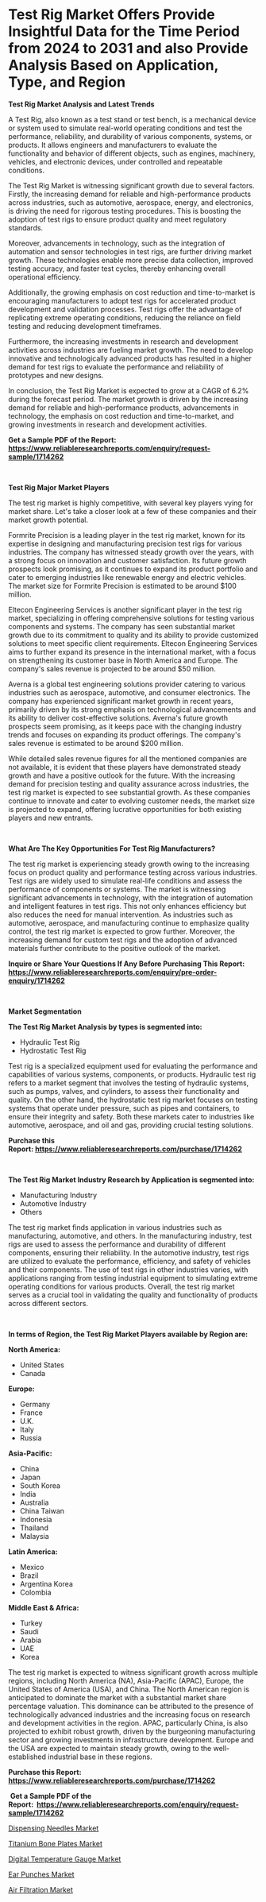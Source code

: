 <p><h1>Test Rig Market Offers Provide Insightful Data for the Time Period from 2024 to 2031 and also Provide Analysis Based on Application, Type, and Region</h1></p><p><strong>Test Rig Market Analysis and Latest Trends</strong></p>
<p><p>A Test Rig, also known as a test stand or test bench, is a mechanical device or system used to simulate real-world operating conditions and test the performance, reliability, and durability of various components, systems, or products. It allows engineers and manufacturers to evaluate the functionality and behavior of different objects, such as engines, machinery, vehicles, and electronic devices, under controlled and repeatable conditions.</p><p>The Test Rig Market is witnessing significant growth due to several factors. Firstly, the increasing demand for reliable and high-performance products across industries, such as automotive, aerospace, energy, and electronics, is driving the need for rigorous testing procedures. This is boosting the adoption of test rigs to ensure product quality and meet regulatory standards.</p><p>Moreover, advancements in technology, such as the integration of automation and sensor technologies in test rigs, are further driving market growth. These technologies enable more precise data collection, improved testing accuracy, and faster test cycles, thereby enhancing overall operational efficiency.</p><p>Additionally, the growing emphasis on cost reduction and time-to-market is encouraging manufacturers to adopt test rigs for accelerated product development and validation processes. Test rigs offer the advantage of replicating extreme operating conditions, reducing the reliance on field testing and reducing development timeframes.</p><p>Furthermore, the increasing investments in research and development activities across industries are fueling market growth. The need to develop innovative and technologically advanced products has resulted in a higher demand for test rigs to evaluate the performance and reliability of prototypes and new designs.</p><p>In conclusion, the Test Rig Market is expected to grow at a CAGR of 6.2% during the forecast period. The market growth is driven by the increasing demand for reliable and high-performance products, advancements in technology, the emphasis on cost reduction and time-to-market, and growing investments in research and development activities.</p></p>
<p><strong>Get a Sample PDF of the Report:&nbsp; <a href="https://www.reliableresearchreports.com/enquiry/request-sample/1714262">https://www.reliableresearchreports.com/enquiry/request-sample/1714262</a></strong></p>
<p>&nbsp;</p>
<p><strong>Test Rig Major Market Players</strong></p>
<p><p>The test rig market is highly competitive, with several key players vying for market share. Let's take a closer look at a few of these companies and their market growth potential.</p><p>Formrite Precision is a leading player in the test rig market, known for its expertise in designing and manufacturing precision test rigs for various industries. The company has witnessed steady growth over the years, with a strong focus on innovation and customer satisfaction. Its future growth prospects look promising, as it continues to expand its product portfolio and cater to emerging industries like renewable energy and electric vehicles. The market size for Formrite Precision is estimated to be around $100 million.</p><p>Eltecon Engineering Services is another significant player in the test rig market, specializing in offering comprehensive solutions for testing various components and systems. The company has seen substantial market growth due to its commitment to quality and its ability to provide customized solutions to meet specific client requirements. Eltecon Engineering Services aims to further expand its presence in the international market, with a focus on strengthening its customer base in North America and Europe. The company's sales revenue is projected to be around $50 million.</p><p>Averna is a global test engineering solutions provider catering to various industries such as aerospace, automotive, and consumer electronics. The company has experienced significant market growth in recent years, primarily driven by its strong emphasis on technological advancements and its ability to deliver cost-effective solutions. Averna's future growth prospects seem promising, as it keeps pace with the changing industry trends and focuses on expanding its product offerings. The company's sales revenue is estimated to be around $200 million.</p><p>While detailed sales revenue figures for all the mentioned companies are not available, it is evident that these players have demonstrated steady growth and have a positive outlook for the future. With the increasing demand for precision testing and quality assurance across industries, the test rig market is expected to see substantial growth. As these companies continue to innovate and cater to evolving customer needs, the market size is projected to expand, offering lucrative opportunities for both existing players and new entrants.</p></p>
<p>&nbsp;</p>
<p><strong>What Are The Key Opportunities For Test Rig Manufacturers?</strong></p>
<p><p>The test rig market is experiencing steady growth owing to the increasing focus on product quality and performance testing across various industries. Test rigs are widely used to simulate real-life conditions and assess the performance of components or systems. The market is witnessing significant advancements in technology, with the integration of automation and intelligent features in test rigs. This not only enhances efficiency but also reduces the need for manual intervention. As industries such as automotive, aerospace, and manufacturing continue to emphasize quality control, the test rig market is expected to grow further. Moreover, the increasing demand for custom test rigs and the adoption of advanced materials further contribute to the positive outlook of the market.</p></p>
<p><strong>Inquire or Share Your Questions If Any Before Purchasing This Report: <a href="https://www.reliableresearchreports.com/enquiry/pre-order-enquiry/1714262">https://www.reliableresearchreports.com/enquiry/pre-order-enquiry/1714262</a></strong></p>
<p>&nbsp;</p>
<p><strong>Market Segmentation</strong></p>
<p><strong>The Test Rig Market Analysis by types is segmented into:</strong></p>
<p><ul><li>Hydraulic Test Rig</li><li>Hydrostatic Test Rig</li></ul></p>
<p><p>Test rig is a specialized equipment used for evaluating the performance and capabilities of various systems, components, or products. Hydraulic test rig refers to a market segment that involves the testing of hydraulic systems, such as pumps, valves, and cylinders, to assess their functionality and quality. On the other hand, the hydrostatic test rig market focuses on testing systems that operate under pressure, such as pipes and containers, to ensure their integrity and safety. Both these markets cater to industries like automotive, aerospace, and oil and gas, providing crucial testing solutions.</p></p>
<p><strong>Purchase this Report:&nbsp;<a href="https://www.reliableresearchreports.com/purchase/1714262">https://www.reliableresearchreports.com/purchase/1714262</a></strong></p>
<p>&nbsp;</p>
<p><strong>The Test Rig Market Industry Research by Application is segmented into:</strong></p>
<p><ul><li>Manufacturing Industry</li><li>Automotive Industry</li><li>Others</li></ul></p>
<p><p>The test rig market finds application in various industries such as manufacturing, automotive, and others. In the manufacturing industry, test rigs are used to assess the performance and durability of different components, ensuring their reliability. In the automotive industry, test rigs are utilized to evaluate the performance, efficiency, and safety of vehicles and their components. The use of test rigs in other industries varies, with applications ranging from testing industrial equipment to simulating extreme operating conditions for various products. Overall, the test rig market serves as a crucial tool in validating the quality and functionality of products across different sectors.</p></p>
<p>&nbsp;</p>
<p><strong>In terms of Region, the Test Rig Market Players available by Region are:</strong></p>
<p>
    <p> <strong> North America: </strong>
        <ul>
            <li>United States</li>
            <li>Canada</li>
        </ul>
        </p> 
    <p> <strong> Europe: </strong>
        <ul>
            <li>Germany</li>
            <li>France</li>
            <li>U.K.</li>
            <li>Italy</li>
            <li>Russia</li>
        </ul>
        </p> 
    <p> <strong> Asia-Pacific: </strong>
        <ul>
            <li>China</li>
            <li>Japan</li>
            <li>South Korea</li>
            <li>India</li>
            <li>Australia</li>
            <li>China Taiwan</li>
            <li>Indonesia</li>
            <li>Thailand</li>
            <li>Malaysia</li>
        </ul>
        </p> 
    <p> <strong> Latin America: </strong>
        <ul>
            <li>Mexico</li>
            <li>Brazil</li>
            <li>Argentina Korea</li>
            <li>Colombia</li>
        </ul>
        </p> 
    <p> <strong> Middle East & Africa: </strong>
        <ul>
            <li>Turkey</li>
            <li>Saudi</li>
            <li>Arabia</li>
            <li>UAE</li>
            <li>Korea</li>
        </ul>
    </p>
    </p>
<p><p>The test rig market is expected to witness significant growth across multiple regions, including North America (NA), Asia-Pacific (APAC), Europe, the United States of America (USA), and China. The North American region is anticipated to dominate the market with a substantial market share percentage valuation. This dominance can be attributed to the presence of technologically advanced industries and the increasing focus on research and development activities in the region. APAC, particularly China, is also projected to exhibit robust growth, driven by the burgeoning manufacturing sector and growing investments in infrastructure development. Europe and the USA are expected to maintain steady growth, owing to the well-established industrial base in these regions.</p></p>
<p><strong>Purchase this Report: <a href="https://www.reliableresearchreports.com/purchase/1714262">https://www.reliableresearchreports.com/purchase/1714262</a></strong></p>
<p>&nbsp;<strong>Get a Sample PDF of the Report:&nbsp;&nbsp;<a href="https://www.reliableresearchreports.com/enquiry/request-sample/1714262">https://www.reliableresearchreports.com/enquiry/request-sample/1714262</a></strong></p>
<p><strong></strong></p>
<p><p><a href="https://medium.com/@judyolson40/decoding-dispensing-needles-market-metrics-market-share-trends-and-growth-patterns-d54c953cbee5">Dispensing Needles Market</a></p><p><a href="https://medium.com/@judyolson40/titanium-bone-plates-market-insights-into-market-cagr-market-trends-and-growth-strategies-61a972bdfcaf">Titanium Bone Plates Market</a></p><p><a href="https://github.com/GroverBarry/Market-Research-Report-List-3/blob/main/digital-temperature-gauge-market.md">Digital Temperature Gauge Market</a></p><p><a href="https://medium.com/@judyolson40/ear-punches-market-outlook-industry-overview-and-forecast-2023-to-2030-3f3bb26f4674">Ear Punches Market</a></p><p><a href="https://github.com/RickHolmes3/Market-Research-Report-List-2/blob/main/air-filtration-market.md">Air Filtration Market</a></p></p>